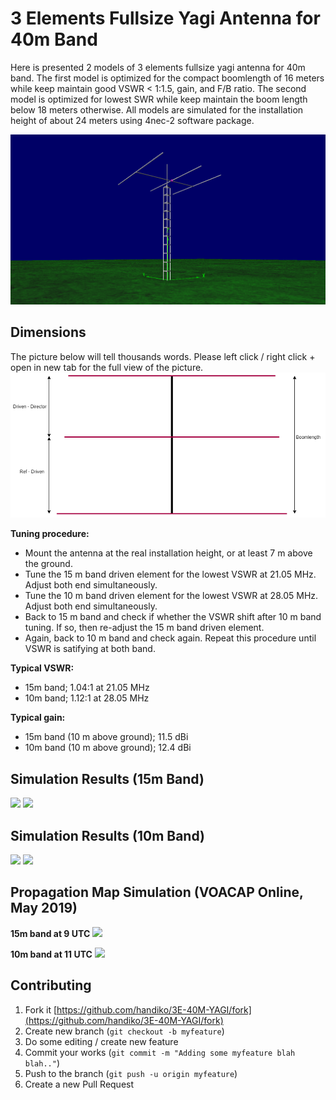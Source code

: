 # 3 Elements Fullsize Yagi Antenna for 40m Band
Here is presented 2 models of 3 elements fullsize yagi antenna for 40m band.
The first model is optimized for the compact boomlength of 16 meters while keep maintain good VSWR < 1:1.5, gain, and F/B ratio. The second model is optimized for lowest SWR while keep maintain the boom length below 18 meters otherwise. All models are simulated for the installation height of about 24 meters using 4nec-2 software package.

![](./panoramic.png)

## Dimensions
The picture below will tell thousands words. Please left click / right click + open in new tab for the full view of the picture.
![](./yagi-diagram.png)

**Tuning procedure:**
* Mount the antenna at the real installation height, or at least 7 m above the ground.
* Tune the 15 m band driven element for the lowest VSWR at 21.05 MHz. Adjust both end simultaneously.
* Tune the 10 m band driven element for the lowest VSWR at 28.05 MHz. Adjust both end simultaneously.
* Back to 15 m band and check if whether the VSWR shift after 10 m band tuning. If so, then re-adjust the 15 m band driven element.
* Again, back to 10 m band and check again. Repeat this procedure until VSWR is satifying at both band.

**Typical VSWR:**
* 15m band; 1.04:1 at 21.05 MHz
* 10m band; 1.12:1 at 28.05 MHz

**Typical gain:**
* 15m band (10 m above ground); 11.5 dBi
* 10m band (10 m above ground); 12.4 dBi

## Simulation Results (15m Band)
![](./VSWR15.png)
![](./patt15.png)

## Simulation Results (10m Band)
![](./VSWR10.png)
![](./patt10.png)

## Propagation Map Simulation (VOACAP Online, May 2019)
**15m band at 9 UTC**
![](./prop15peak.png)

**10m band at 11 UTC**
![](./prop10peak.png)

## Contributing
1. Fork it [https://github.com/handiko/3E-40M-YAGI/fork](https://github.com/handiko/3E-40M-YAGI/fork)
2. Create new branch (`git checkout -b myfeature`)
3. Do some editing / create new feature
4. Commit your works (`git commit -m "Adding some myfeature blah blah.."`)
5. Push to the branch (`git push -u origin myfeature`)
6. Create a new Pull Request
